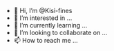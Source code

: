 - 👋 Hi, I’m @Kisi-fines
- 👀 I’m interested in ...
- 🌱 I’m currently learning ...
- 💞️ I’m looking to collaborate on ...
- 📫 How to reach me ...

<!---
Kisi-fines/Kisi-fines is a ✨ special ✨ repository because its `README.md` (this file) appears on your GitHub profile.
You can click the Preview link to take a look at your changes.
--->
